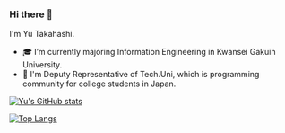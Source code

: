 ### Hi there 👋 
I'm Yu Takahashi.

- 🎓 I’m currently majoring Information Engineering in Kwansei Gakuin University.
- 🦔 I'm Deputy Representative of Tech.Uni, which is programming community for college students in Japan.

[![Yu's GitHub stats](https://github-readme-stats.vercel.app/api?username=taka-2120&show_icons=true&theme=transparent)](https://github.com/anuraghazra/github-readme-stats)

[![Top Langs](https://github-readme-stats.vercel.app/api/top-langs/?username=taka-2120&layout=compact&theme=transparent&exclude_repo=MediaReport)](https://github.com/anuraghazra/github-readme-stats)


<!--
**taka-2120/taka-2120** is a ✨ _special_ ✨ repository because its `README.md` (this file) appears on your GitHub profile.

Here are some ideas to get you started:

- 🔭 I’m currently working on ...
- 🌱 I’m currently learning ...
- 👯 I’m looking to collaborate on ...
- 🤔 I’m looking for help with ...
- 💬 Ask me about ...
- 📫 How to reach me: ...
- 😄 Pronouns: ...
- ⚡ Fun fact: ...
-->
